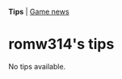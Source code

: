 **Tips** | [Game news](https://romw314.github.io/tips/news/games.html)
# romw314's tips
No tips available.
